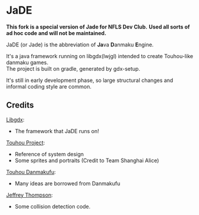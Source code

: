 # JaDE

**This fork is a special version of Jade for NFLS Dev Club.**
**Used all sorts of ad hoc code and will not be maintained.**

JaDE (or Jade) is the abbreviation of **Ja**va **D**anmaku **E**ngine.

It's a java framework running on libgdx(lwjgl) intended to create Touhou-like danmaku games.  
The project is built on gradle, generated by gdx-setup.

It's still in early development phase, so large structural changes and informal coding style are common.

## Credits
[Libgdx](https://github.com/libgdx/libgdx):
-   The framework that JaDE runs on!

[Touhou Project](https://en.touhouwiki.net/wiki/Touhou_Project):
-   Reference of system design
-   Some sprites and portraits (Credit to Team Shanghai Alice)

[Touhou Danmakufu](https://en.touhouwiki.net/wiki/Touhou_Danmakufu):
-   Many ideas are borrowed from Danmakufu

[Jeffrey Thompson](https://github.com/jeffThompson/CollisionDetection):
-   Some collision detection code.
